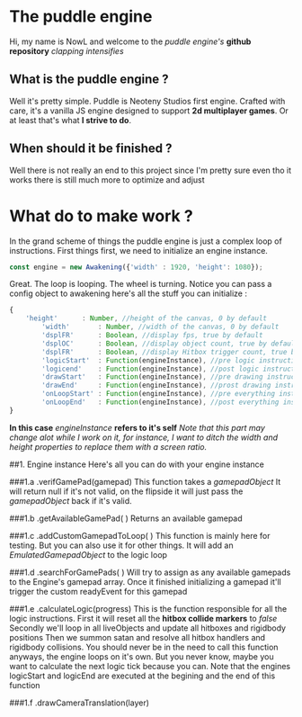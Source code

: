 # The puddle engine
Hi, my name is NowL and welcome to the *puddle engine's* **github repository**
*clapping intensifies*

## What is the puddle engine ?
Well it's pretty simple. Puddle is Neoteny Studios first engine.
Crafted with care, it's a vanilla JS engine designed to support **2d multiplayer games**.
Or at least that's what **I strive to do**.

## When should it be finished ?
Well there is not really an end to this project since I'm pretty sure even tho it works there is still much more to optimize and adjust

# What do to make work ?
In the grand scheme of things the puddle engine is just a complex loop of instructions. First things first, we need to initialize an engine instance.

```Javascript
const engine = new Awakening({'width' : 1920, 'height': 1080});
```

Great. The loop is looping. The wheel is turning.
Notice you can pass a config object to awakening here's all the stuff you can initialize :
```Javascript
{
	'height'      : Number, //height of the canvas, 0 by default
		'width'       : Number, //width of the canvas, 0 by default
		'dsplFR'      : Boolean, //display fps, true by default
		'dsplOC'      : Boolean, //display object count, true by default
		'dsplFR'      : Boolean, //display Hitbox trigger count, true by default
		'logicStart'  : Function(engineInstance), //pre logic instructions
		'logicend'    : Function(engineInstance), //post logic instructions
		'drawStart'   : Function(engineInstance), //pre drawing instructions
		'drawEnd'     : Function(engineInstance), //prost drawing instructions
		'onLoopStart' : Function(engineInstance), //pre everything instructions
		'onLoopEnd'   : Function(engineInstance), //post everything instructions
}
```
**In this case** *engineInstance* **refers to it's self**
*Note that this part may change alot while I work on it, for instance, I want to ditch the width and height properties to replace them with a screen ratio.*


##1. Engine instance
Here's all you can do with your engine instance

###1.a .verifGamePad(gamepad)
This function takes a *gamepadObject*
It will return null if it's not valid, on the flipside it will just pass the *gamepadObject* back if it's valid.

###1.b .getAvailableGamePad( )
Returns an available gamepad

###1.c .addCustomGamepadToLoop( )
This function is mainly here for testing. But you can also use it for other things.
It will add an *EmulatedGamepadObject* to the logic loop

###1.d .searchForGamePads( )
Will try to assign as any available gamepads to the Engine's gamepad array. Once it finished initializing a gamepad it'll trigger the custom readyEvent for this gamepad

###1.e .calculateLogic(progress)
This is the function responsible for all the logic instructions.
First it will reset all the **hitbox collide markers** to *false*
Secondly we'll loop in all liveObjects and update all hitboxes and rigidbody positions
Then we summon satan and resolve all hitbox handlers and rigidbody collisions.
You should never be in the need to call this function anyways, the engine loops on it's own.
But you never know, maybe you want to calculate the next logic tick because you can.
Note that the engines logicStart and logicEnd are executed at the begining and the end of this function

###1.f .drawCameraTranslation(layer)

